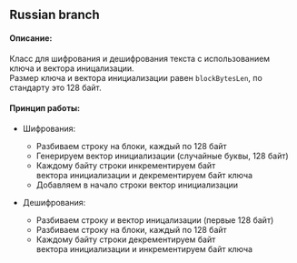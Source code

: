 ## Russian branch
#### Описание:
Класс для шифрования и дешифрования текста с использованием ключа и вектора иницализации.\
Размер ключа и вектора инициализации равен `blockBytesLen`, по стандарту это 128 байт.
#### Принцип работы:
* Шифрования:
  * Разбиваем строку на блоки, каждый по 128 байт
  * Генерируем вектор инициализации (случайные буквы, 128 байт)
  * Каждому байту строки инкрементируем байт\
    вектора инициализации и декрементируем байт ключа 
  * Добавляем в начало строки вектор инициализации
  
* Дешифрования:
  * Разбиваем строку и вектор иницализации (первые 128 байт)
  * Разбиваем строку на блоки, каждый по 128 байт
  * Каждому байту строки декрементируем байт\
		вектора инициализации и инкрементируем байт ключа
